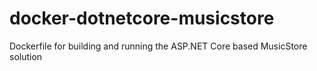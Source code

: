 # docker-dotnetcore-musicstore
Dockerfile for building and running the ASP.NET Core based MusicStore solution
